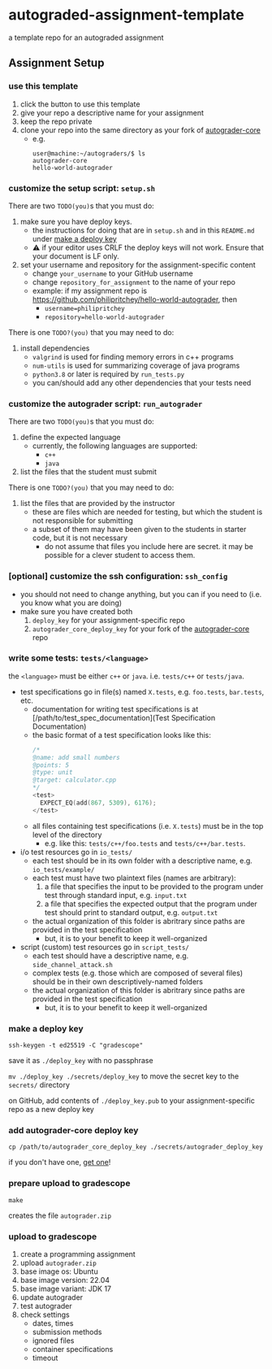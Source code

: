 # autograded-assignment-template
a template repo for an autograded assignment

## Assignment Setup

### use this template

1. click the button to use this template
2. give your repo a descriptive name for your assignment
3. keep the repo private
4. clone your repo into the same directory as your fork of [autograder-core](https://github.com/philipritchey/autograder-core)
   * e.g.
     ```
     user@machine:~/autograders/$ ls
     autograder-core
     hello-world-autograder
     ```

### customize the setup script: `setup.sh`

There are two `TODO(you)`s that you must do:

1. make sure you have deploy keys.
   * the instructions for doing that are in `setup.sh` and in this `README.md` under [make a deploy key](#make-a-deploy-key)
   * :warning: if your editor uses CRLF the deploy keys will not work. Ensure that your document is LF only.
2. set your username and repository for the assignment-specific content
   * change `your_username` to your GitHub username
   * change `repository_for_assignment` to the name of your repo
   * example: if my assignment repo is https://github.com/philipritchey/hello-world-autograder, then
     * `username=philipritchey`
     * `repository=hello-world-autograder`

There is one `TODO?(you)` that you may need to do:

1. install dependencies
   * `valgrind` is used for finding memory errors in c++ programs
   * `num-utils` is used for summarizing coverage of java programs
   * `python3.8` or later is required by `run_tests.py`
   * you can/should add any other dependencies that your tests need

### customize the autograder script: `run_autograder`

There are two  `TODO(you)`s that you must do:

1. define the expected language
   * currently, the following languages are supported:
      * `c++`
      * `java`
2. list the files that the student must submit

There is one `TODO?(you)` that you may need to do:

1. list the files that are provided by the instructor
   * these are files which are needed for testing, but which the student is not responsible for submitting
   * a subset of them may have been given to the students in starter code, but it is not necessary
     * do not assume that files you include here are secret.  it may be possible for a clever student to access them.

### [optional] customize the ssh configuration: `ssh_config`

* you should not need to change anything, but you can if you need to (i.e. you know what you are doing)
* make sure you have created both
  1. `deploy_key` for your assignment-specific repo
  2. `autograder_core_deploy_key` for your fork of the [autograder-core](https://github.com/philipritchey/autograder-core) repo 

### write some tests: `tests/<language>`

the `<language>` must be either `c++` or `java`. i.e. `tests/c++` or `tests/java`.

* test specifications go in file(s) named `X.tests`, e.g. `foo.tests`, `bar.tests`, etc.
  * documentation for writing test specifications is at [/path/to/test_spec_documentation](Test Specification Documentation)
  * the basic format of a test specification looks like this:
    ```c++
    /*
    @name: add small numbers
    @points: 5
    @type: unit
    @target: calculator.cpp
    */
    <test>
      EXPECT_EQ(add(867, 5309), 6176);
    </test>
    ```
  * all files containing test specifications (i.e. `X.tests`) must be in the top level of the directory
    * e.g. like this: `tests/c++/foo.tests` and `tests/c++/bar.tests`.
* i/o test resources go in `io_tests/`
  * each test should be in its own folder with a descriptive name, e.g. `io_tests/example/`
  * each test must have two plaintext files (names are arbitrary):
    1. a file that specifies the input to be provided to the program under test through standard input, e.g. `input.txt`
    2. a file that specifies the expected output that the program under test should print to standard output, e.g. `output.txt`
  * the actual organization of this folder is abritrary since paths are provided in the test specification
    * but, it is to your benefit to keep it well-organized
* script (custom) test resources go in `script_tests/`
  * each test should have a descriptive name, e.g. `side_channel_attack.sh`
  * complex tests (e.g. those which are composed of several files) should be in their own descriptively-named folders
  * the actual organization of this folder is abritrary since paths are provided in the test specification
    * but, it is to your benefit to keep it well-organized


### make a deploy key
`ssh-keygen -t ed25519 -C "gradescope"`

save it as `./deploy_key` with no passphrase

`mv ./deploy_key ./secrets/deploy_key` to move the secret key to the `secrets/` directory

on GitHub, add contents of `./deploy_key.pub` to your assignment-specific repo as a new deploy key

### add autograder-core deploy key

`cp /path/to/autograder_core_deploy_key ./secrets/autograder_deploy_key`

if you don't have one, [get one](https://github.com/philipritchey/autograder-core)!

### prepare upload to gradescope
`make`

creates the file `autograder.zip`

### upload to gradescope
1. create a programming assignment
2. upload `autograder.zip`
3. base image os: Ubuntu
4. base image version: 22.04
5. base image variant: JDK 17
6. update autograder
7. test autograder
8. check settings
   * dates, times
   * submission methods
   * ignored files
   * container specifications
   * timeout
